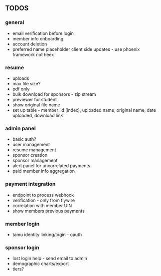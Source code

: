 ## TODOS


### general
- email verification before login
- member info onboarding
- account deletion
- preferred name placeholder client side updates - use phoenix framework not heex

### resume
- uploads
- max file size?
- pdf only
- bulk download for sponsors - zip stream
- previewer for student
- show original file name
- set up table - member_id (index), uploaded name, original name, date uploaded, download link

### admin panel
- basic auth?
- user management
- resume management
- sponsor creation
- sponsor management
- alert panel for uncorrelated payments
- paid member info aggregation

### payment integration
- endpoint to process webhook
- verification - only from flywire
- correlation with member UIN
- show members previous payments

### member login
- tamu identity linking/login - oauth

### sponsor login
- lost login help - send email to admin
- demographic charts/export
- tiers?